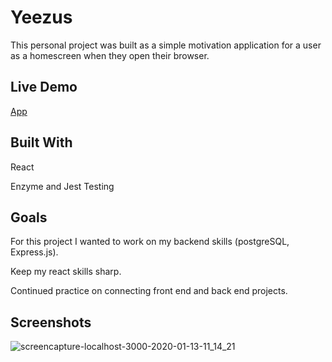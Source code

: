 # Yeezus

This personal project was built as a simple motivation application for a user as a homescreen when they open their browser. 

## Live Demo
[App](https://colbyallen012.github.io/my-cellar-fe/)

## Built With

React

Enzyme and Jest Testing

## Goals

For this project I wanted to work on my backend skills (postgreSQL, Express.js).

Keep my react skills sharp.

Continued practice on connecting front end and back end projects.

## Screenshots

![screencapture-localhost-3000-2020-01-13-11_14_21](https://user-images.githubusercontent.com/43159025/72281143-20b2bb80-35f7-11ea-8f2c-22ba38ebc90c.png)
